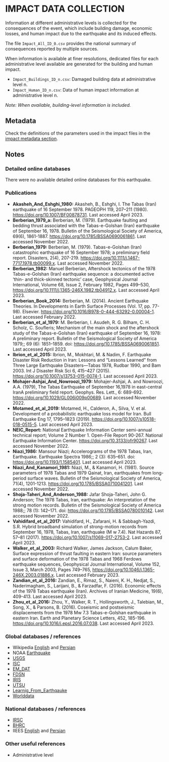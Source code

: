 # IMPACT DATA COLLECTION


Information at different administrative levels is collected for the consequences of the event, 
which include building damage, economic losses, and human impact due to the earthquake and its induced effects.

The file `Impact_All_ID_0.csv` provides the national summary of consequences reported by multiple sources.

When information is available at finer resolutions, dedicated files for each administrative level
available are generated for the building and human impact.

- `Impact_Buildings_ID_n.csv`: Damaged building data at administrative level n.
- `Impact_Human_ID_n.csv`: Data of human impact information at administrative level n.

_Note: When available, building-level information is included._


## Metadata

Check the definitions of the parameters used in the impact files in the [impact metadata section](https://gitlab.openquake.org/risk/ecd/-/blob/main/metadata.md#impact-data).


## Notes

### Detailed online databases
There were no available detailed online databases for this earthquake.


### Publications
- **Akasheh_And_Eshghi_1980:** Akasheh, B., Eshghi, I. The Tabas (Iran) earthquake of 16 September 1978. PAGEOPH 119, 207–211 (1980). https://doi.org/10.1007/BF00878731. Last accessed April 2023.
- **Berberian_1979_a:** Berberian, M. (1979). Earthquake faulting and bedding thrust associated with the Tabas-e-Golshan (Iran) earthquake of September 16, 1978. Bulletin of the Seismological Society of America, 69(6), 1861-1887. https://doi.org/10.1785/BSSA0690061861. Last accessed November 2022.
- **Berberian_1979:** Berberian, M. (1979). Tabas-e-Golshan (Iran) catastrophic earthquake of 16 September 1978; a preliminary field report. Disasters, 2(4), 207-219. https://doi.org/10.1111/j.1467-7717.1978.tb00099.x. Last accessed November 2022.
- **Berberian_1982:** Manuel Berberian, Aftershock tectonics of the 1978 Tabas-e-Golshan (Iran) earthquake sequence: a documented active ‘thin- and thick-skinned tectonic’ case, Geophysical Journal International, Volume 68, Issue 2, February 1982, Pages 499–530, https://doi.org/10.1111/j.1365-246X.1982.tb04912.x. Last accessed April 2023.
- **Berberian_Book_2014:** Berberian, M. (2014). Ancient Earthquake Theories. In Developments in Earth Surface Processes (Vol. 17, pp. 77-98). Elsevier. https://doi.org/10.1016/B978-0-444-63292-0.00004-1. Last accessed February 2022.
- **Berberian_et_al_1979:** M. Berberian, I. Asudeh, R. G. Bilham, C. H. Scholz, C. Soufleris; Mechanism of the main shock and the aftershock study of the Tabas-e-Golshan (Iran) earthquake of September 16, 1978: A preliminary report. Bulletin of the Seismological Society of America 1979;; 69 (6): 1851–1859. doi: https://doi.org/10.1785/BSSA0690061851. Last accessed April 2023. 
- **Ibrion_et_al_2015:** Ibrion, M., Mokhtari, M. & Nadim, F. Earthquake Disaster Risk Reduction in Iran: Lessons and “Lessons Learned” from Three Large Earthquake Disasters—Tabas 1978, Rudbar 1990, and Bam 2003. Int J Disaster Risk Sci 6, 415–427 (2015). https://doi.org/10.1007/s13753-015-0074-1. Last accessed April 2023. 
- **Mohajer-Ashjai_And_Nowroozi_1979:** Mohajer-Ashjai, A. and Nowroozi, A.A. (1979), The Tabas Earthquake of September 16,1978 in east-central IranA preliminary field report. Geophys. Res. Lett., 6: 689-692. https://doi.org/10.1029/GL006i009p00689. Last accessed November 2022.
- **Motamed_et_al_2019:** Motamed, H., Calderon, A., Silva, V. et al. Development of a probabilistic earthquake loss model for Iran. Bull Earthquake Eng 17, 1795–1823 (2019). https://doi.org/10.1007/s10518-018-0515-5. Last accessed April 2023.
- **NEIC_Report:** National Earthquake Information Center semi-annual technical report; Volume 2 Number 1. Open-File Report 90-267. National Earthquake Information Center. https://doi.org/10.3133/ofr90267. Last accessed November 2022.
- **Niazi_1986:** Mansour Niazi; Accelerograms of the 1978 Tabas, Iran, Earthquake. Earthquake Spectra 1986;; 2 (3): 635–651. doi: https://doi.org/10.1193/1.1585401. Last accessed April 2023.
- **Niazi_And_Kanamori_1981:** Niazi, M., & Kanamori, H. (1981). Source parameters of 1978 Tabas and 1979 Qainat, Iran, earthquakes from long-period surface waves. Bulletin of the Seismological Society of America, 71(4), 1201-1213. https://doi.org/10.1785/BSSA0710041201. Last accessed November 2022.
- **Shoja-Taheri_And_Anderson_1988:** Jafar Shoja-Taheri, John G. Anderson; The 1978 Tabas, Iran, earthquake: An interpretation of the strong motion records. Bulletin of the Seismological Society of America 1988;; 78 (1): 142–171. doi: https://doi.org/10.1785/BSSA0780010142. Last accessed November 2022.
- **Vahidifard_et_al_2017:** Vahidifard, H., Zafarani, H. & Sabbagh-Yazdi, S.R. Hybrid broadband simulation of strong-motion records from September 16, 1978, Tabas, Iran, earthquake (M w 7.4). Nat Hazards 87, 57–81 (2017). https://doi.org/10.1007/s11069-017-2753-2. Last accessed April 2023.
- **Walker_et_al_2003:** Richard Walker, James Jackson, Calum Baker, Surface expression of thrust faulting in eastern Iran: source parameters and surface deformation of the 1978 Tabas and 1968 Ferdows earthquake sequences, Geophysical Journal International, Volume 152, Issue 3, March 2003, Pages 749–765, https://doi.org/10.1046/j.1365-246X.2003.01886.x. Last accessed February 2023.
- **Zandian_et_al_2016:** Zandian, E., Rimaz, S., Naieni, K. H., Nedjat, S., Naderimagham, S., Larijani, B., & Farzadfar, F. (2016). Economic effects of the 1978 Tabas earthquake (Iran). Archives of Iranian Medicine, 19(6), 409-413. Last accessed April 2023.
- **Zhou_et_al_2016:** Zhou, Y., Walker, R. T., Hollingsworth, J., Talebian, M., Song, X., & Parsons, B. (2016). Coseismic and postseismic displacements from the 1978 Mw 7.3 Tabas-e-Golshan earthquake in eastern Iran. Earth and Planetary Science Letters, 452, 185-196. https://doi.org/10.1016/j.epsl.2016.07.038. Last accessed April 2023.


### Global databases / references
- Wikipedia [English](https://en.wikipedia.org/wiki/1978_Tabas_earthquake) and [Persian](https://fa.wikipedia.org/wiki/%D8%B2%D9%85%DB%8C%D9%86%E2%80%8C%D9%84%D8%B1%D8%B2%D9%87_%DB%B1%DB%B3%DB%B5%DB%B7_%D8%B7%D8%A8%D8%B3)
- NOAA [Earthquake](https://www.ngdc.noaa.gov/hazel/view/hazards/earthquake/event-more-info/4815)
- [USGS](https://earthquake.usgs.gov/earthquakes/eventpage/usp0000wjx/executive)
- [ISC](http://isc-mirror.iris.washington.edu/cgi-bin/FormatBibprint.pl?evid=676813)
- [EM_DAT](https://public.emdat.be/data)
- [FDSN](http://fdsn.adc1.iris.edu/networks/detail/I1/)
- [IRIS](http://ds.iris.edu/spud/momenttensor/830735)
- [UTSU](https://iisee.kenken.go.jp/cgi-bin/utsu/result_eng.cgi)
- [Learnig_From_Earthqauke](http://www.learningfromearthquakes.org/component/lfe_reports/?view=lfereports&id=48&layout=default)
- [Worlddata](https://www.worlddata.info/asia/iran/earthquakes.php)


### National databases / references
- [IRSC](http://irsc.ut.ac.ir/focal.php?year=2017&month=11)
- [BHRC](https://www.bhrc.ac.ir/en)
- IIEES [English](http://www.iiees.ac.ir/en/tabas-earthquake-of-16-september-1978-mw7-4-2/) and [Persian](http://www.iiees.ac.ir/fa/%D8%B2%D9%85%DB%8C%D9%86%E2%80%8C%D9%84%D8%B1%D8%B2%D9%87-25-%D8%B4%D9%87%D8%B1%DB%8C%D9%88%D8%B1-1357-16-%D8%B3%D9%BE%D8%AA%D8%A7%D9%85%D8%A8%D8%B1-1978-%D8%B7%D8%A8%D8%B3/)


### Other useful references
- Administrative level
